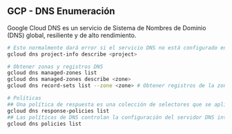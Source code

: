 ## GCP - DNS Enumeración

Google Cloud DNS es un servicio de Sistema de Nombres de Dominio (DNS) global, resiliente y de alto rendimiento.

```bash
# Esto normalmente dará error si el servicio DNS no está configurado en el proyecto
gcloud dns project-info describe <project>

# Obtener zonas y registros DNS
gcloud dns managed-zones list
gcloud dns managed-zones describe <zone>
gcloud dns record-sets list --zone <zone> # Obtener registros de la zona

# Políticas
## Una política de respuesta es una colección de selectores que se aplican a las consultas realizadas contra una o más redes virtuales privadas. 
gcloud dns response-policies list
## Las políticas de DNS controlan la configuración del servidor DNS interno. Puede aplicar políticas a servidores DNS en redes VPC de Google Cloud Platform a las que tenga acceso.
gcloud dns policies list
```